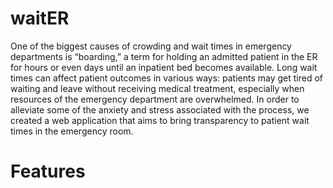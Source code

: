 # waitER
One of the biggest causes of crowding and wait times in emergency departments is “boarding,” a term for holding an admitted patient in the ER for hours or even days until an inpatient bed becomes available. Long wait times can affect patient outcomes in various ways: patients may get tired of waiting and leave without receiving medical treatment, especially when resources of the emergency department are overwhelmed. In order to alleviate some of the anxiety and stress associated with the process, we created a web application that aims to bring transparency to patient wait times in the emergency room.

# Features

